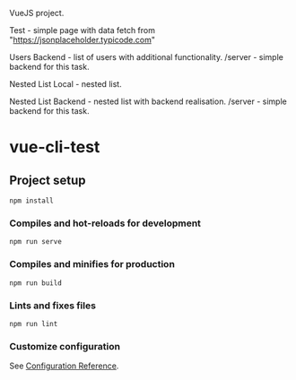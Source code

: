 VueJS project.

Test - simple page with data fetch from "https://jsonplaceholder.typicode.com"

Users Backend - list of users with additional functionality.
/server - simple backend for this task.

Nested List Local - nested list.

Nested List Backend - nested list with backend realisation. 
/server - simple backend for this task.


# vue-cli-test

## Project setup
```
npm install
```

### Compiles and hot-reloads for development
```
npm run serve
```

### Compiles and minifies for production
```
npm run build
```

### Lints and fixes files
```
npm run lint
```

### Customize configuration
See [Configuration Reference](https://cli.vuejs.org/config/).
